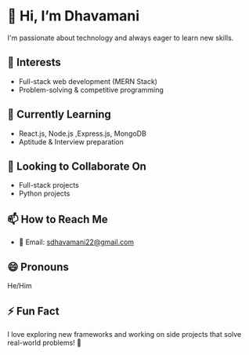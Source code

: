 # 👋 Hi, I’m Dhavamani  
I'm passionate about technology and always eager to learn new skills.  

## 👀 Interests  
- Full-stack web development (MERN Stack)  
- Problem-solving & competitive programming  

## 🌱 Currently Learning  
- React.js, Node.js ,Express.js, MongoDB   
- Aptitude & Interview preparation  

## 💞️ Looking to Collaborate On  
- Full-stack projects
- Python projects

## 📫 How to Reach Me  
- 📩 Email: sdhavamani22@gmail.com

## 😄 Pronouns  
He/Him  

## ⚡ Fun Fact  
I love exploring new frameworks and working on side projects that solve real-world problems! 🚀  
